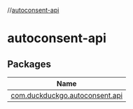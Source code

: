 //[autoconsent-api](index.md)

# autoconsent-api

## Packages

| Name |
|---|
| [com.duckduckgo.autoconsent.api](autoconsent-api/com.duckduckgo.autoconsent.api/index.md) |
